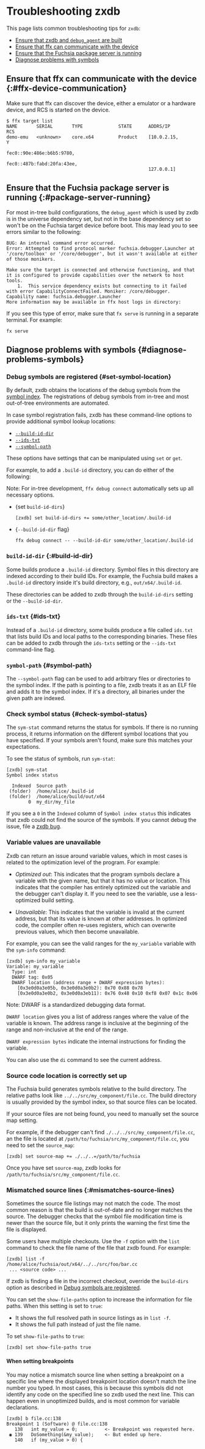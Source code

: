 # Troubleshooting zxdb

This page lists common troubleshooting tips for `zxdb`:

* [Ensure that zxdb and `debug_agent` are built](#zxdb-built)
* [Ensure that ffx can communicate with the device](#ffx-device-communication)
* [Ensure that the Fuchsia package server is running](#package-server-running)
* [Diagnose problems with symbols](#diagnose-problems-symbols)

## Ensure that ffx can communicate with the device {:#ffx-device-communication}

Make sure that ffx can discover the device, either a emulator or a hardware device, and
RCS is started on the device.

```
$ ffx target list
NAME       SERIAL       TYPE             STATE      ADDRS/IP                    RCS
demo-emu   <unknown>    core.x64         Product    [10.0.2.15,                 Y
                                                    fec0::90e:486e:b6b5:9780,
                                                    fec0::487b:fabd:20fa:43ee,
                                                    127.0.0.1]
```

## Ensure that the Fuchsia package server is running {:#package-server-running}

For most in-tree build configurations, the `debug_agent` which is used by zxdb
is in the universe dependency set, but not in the base dependency set so won't
be on the Fuchsia target device before boot. This may lead you to see errors
similar to the following:

```none {:.devsite-disable-click-to-copy}
BUG: An internal command error occurred.
Error: Attempted to find protocol marker fuchsia.debugger.Launcher at '/core/toolbox' or '/core/debugger', but it wasn't available at either of those monikers.

Make sure the target is connected and otherwise functioning, and that it is configured to provide capabilities over the network to host tools.
    1.  This service dependency exists but connecting to it failed with error CapabilityConnectFailed. Moniker: /core/debugger. Capability name: fuchsia.debugger.Launcher
More information may be available in ffx host logs in directory:
```

If you see this type of error, make sure that `fx serve` is running in a
separate terminal. For example:

```posix-terminal
fx serve
```

## Diagnose problems with symbols {#diagnose-problems-symbols}

### Debug symbols are registered {#set-symbol-location}

By default, zxdb obtains the locations of the debug symbols from the
[symbol index](/docs/development/sdk/ffx/register-debug-symbols.md).
The registrations of debug symbols from in-tree and most out-of-tree
environments are automated.

In case symbol registration fails, zxdb has these command-line options to provide
additional symbol lookup locations:

* [`--build-id-dir`](#build-id-dir)
* [`--ids-txt`](#ids-txt)
* [`--symbol-path`](#symbol-path)

These options have  settings that can be manipulated using `set` or `get`.

For example, to add a `.build-id` directory, you can do either of the following:

Note: For in-tree development, `ffx debug connect` automatically sets up all
necessary options.

* {set `build-id-dirs`}

  ```none {:.devsite-disable-click-to-copy}
  [zxdb] set build-id-dirs += some/other_location/.build-id
  ```

* {`--build-id-dir` flag}

  ```posix-terminal
  ffx debug connect -- --build-id-dir some/other_location/.build-id
  ```

### `build-id-dir` {:#build-id-dir}

Some builds produce a `.build-id` directory. Symbol files in this directory are
indexed according to their build IDs. For example, the Fuchsia build makes a
`.build-id` directory inside it's build directory, e.g., `out/x64/.build-id`.

These directories can be added to zxdb through the `build-id-dirs` setting or
the `--build-id-dir`.

### `ids-txt` {#ids-txt}

Instead of a `.build-id` directory, some builds produce a file called `ids.txt`
that lists build IDs and local paths to the corresponding binaries. These files
can be added to zxdb through the `ids-txts` setting or the `--ids-txt`
command-line flag.

### `symbol-path` {#symbol-path}

The `--symbol-path` flag can be used to add arbitrary files or directories to
the symbol index. If the path is pointing to a file, zxdb treats it as an ELF
file and adds it to the symbol index. If it's a directory, all binaries under
the given path are indexed.

### Check symbol status {#check-symbol-status}

The `sym-stat` command returns the status for symbols. If there is no running
process, it returns information on the different symbol locations that you have
specified. If your symbols aren't found, make sure this matches your
expectations.

To see the status of symbols, run `sym-stat`:

```none {:.devsite-disable-click-to-copy}
[zxdb] sym-stat
Symbol index status

  Indexed  Source path
 (folder)  /home/alice/.build-id
 (folder)  /home/alice/build/out/x64
        0  my_dir/my_file
```

If you see a `0` in the `Indexed` column of `Symbol index status` this indicates
that zxdb could not find the source of the symbols. If you cannot debug the
issue, file a [zxdb bug][zxdb-bug-link].

### Variable values are unavailable

Zxdb can return an issue around variable values, which in most cases is related
to the optimization level of the program. For example:

* _Optimized out_: This indicates that the program symbols declare a variable
with the given name, but that it has no value or location. This indicates that
the compiler has entirely optimized out the variable and the debugger can't
display it. If you need to see the variable, use a less-optimized build setting.

* _Unavailable_: This indicates that the variable is invalid at the current
address, but that its value is known at other addresses. In optimized code, the
compiler often re-uses registers, which can overwrite previous values, which
then become unavailable.

For example, you can see the valid ranges for the `my_variable` variable with
the `sym-info` command:

```none {:.devsite-disable-click-to-copy}
[zxdb] sym-info my_variable
Variable: my_variable
  Type: int
  DWARF tag: 0x05
  DWARF location (address range + DWARF expression bytes):
    [0x3e0d0a3e05b, 0x3e0d0a3e0b2): 0x70 0x88 0x78
    [0x3e0d0a3e0b2, 0x3e0d0a3eb11): 0x76 0x48 0x10 0xf8 0x07 0x1c 0x06

```

Note: DWARF is a standardized debugging data format.

`DWARF location` gives you a list of address ranges where the value of the
variable is known. The address range is inclusive at the beginning of the range
and non-inclusive at the end of the range.

`DWARF expression bytes` indicate the internal instructions for finding the
variable.

You can also use the `di` command to see the current address.

### Source code location is correctly set up

The Fuchsia build generates symbols relative to the build directory. The
relative paths look like `../../src/my_component/file.cc`. The build directory
is usually provided by the symbol index, so that source files can be located.

If your source files are not being found, you need to manually set the source
map setting.

For example, if the debugger can't find `./../../src/my_component/file.cc`, an
the file is located at `/path/to/fuchsia/src/my_component/file.cc`, you need
to set the `source_map`:

```none
[zxdb] set source-map += ./../..=/path/to/fuchsia
```

Once you have set `source-map`, zxdb looks for
`/path/to/fuchsia/src/my_component/file.cc`.

### Mismatched source lines {:#mismatches-source-lines}

Sometimes the source file listings may not match the code. The most common
reason is that the build is out-of-date and no longer matches the source. The
debugger checks that the symbol file modification time is newer than the source
file, but it only prints the warning the first time the file is displayed.

Some users have multiple checkouts. Use the `-f` option with the `list` command
to check the file name of the file that zxdb found. For example:

```none {:.devsite-disable-click-to-copy}
[zxdb] list -f
/home/alice/fuchsia/out/x64/../../src/foo/bar.cc
 ... <source code> ...
```

If zxdb is finding a file in the incorrect checkout, override the `build-dirs`
option as described in [Debug symbols are registered][debug-symbols-location].

You can set the `show-file-paths` option to increase the information for file
paths. When this setting is set to `true`:

  * It shows the full resolved path in source listings as in `list -f`.
  * It shows the full path instead of just the file name.

To set `show-file-paths` to `true`:

```none {:.devsite-disable-click-to-copy}
[zxdb] set show-file-paths true
```

#### When setting breakpoints

You may notice a mismatch source line when setting a breakpoint on a specific
line where the displayed breakpoint location doesn't match the line number you
typed. In most cases, this is because this symbols did not identify any code on
the specified line so zxdb used the next line. This can happen even in
unoptimized builds, and is most common for variable declarations.

```none {:.devsite-disable-click-to-copy}
[zxdb] b file.cc:138
Breakpoint 1 (Software) @ file.cc:138
   138   int my_value = 0;          <- Breakpoint was requested here.
 ◉ 139   DoSomething(&my_value);    <- But ended up here.
   140   if (my_value > 0) {
```

[fuchsia-dependency-sets]: /docs/get-started/learn/build/product-packages.md#dependency_sets
[debug-symbols-location]: /docs/development/debugger/troubleshooting.md#set-symbol-location
[zxdb-bug-link]: https://issues.fuchsia.dev/issues/new?component=1389559&template=1849567
